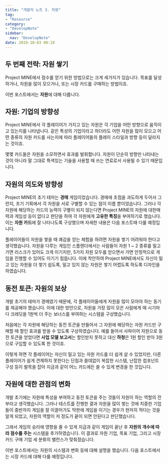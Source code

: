 ```yaml
---
title: "개발자 노트 3. 자원"
tag: 
- "Resource"
category:
- "DevelopNote"
sidebar:
  nav: "DevelopNote"
date: 2019-10-03 00:19
---
```

## 두 번째 전략: 자원 쌓기
Project MINE에서 점수를 얻기 위한 방법으로는 크게 세가지가 있습니다. 목표를 달성하거나, 자원을 많이 모으거나, 또는 시장 카드를 구매하는 방법이죠.

이번 포스트에서는 **자원**에 대해 다룹니다.

## 자원: 기업의 방향성

Project MINE에서 각 플레이어가 가지고 있는 자원은 각 기업을 어떤 방향으로 움직이고 있는지를 나타냅니다. 같은 특성의 기업이라고 하더라도 어떤 자원을 많이 모으고 어떤 종류의 자원 카드를 사는지에 따라 플레이어들의 플레이 스타일과 방향 등이 달라지는 것이죠. 

몇몇 카드들은 자원을 소모하면서 효과를 발휘합니다. 자원이 단순히 방향만 나타내는 것이 아니라 말 그대로 특색있는 기술을 사용할 때 쓰는 연료로서 사용될 수 있기 때문입니다.

## 자원의 의도와 방향성

Project MINE의 초기 테마는 **경매** 게임이었습니다. 경매에 초점을 과도하게 두어서 그런지, 초기 기획에서 각 자원을 서로 구별할 수 있는 점이 이름 뿐이었습니다. 그러나 각 자원에 해당하는 카드의 능력이 구별이 되지 않는다면 Project MINE의 자원에 대한매력과 게임성 등이 없다고 판단을 하여 각 자원에게 **고유한 특징**을 부여하기로 했습니다. 이는 **자원 카드**에 잘 나타나도록 구상했으며 자세한 내용은 다음 포스트때 다룰 예정입니다.

플레이어들이 자원을 쌓을 때 쾌감을 얻는 체험을 하려면 자원을 쌓기 어려워야 한다고 생각했습니다. 자원을 다루는 게임인 스플렌더에서는 사람들이 자원 1 ~ 2 종류를 밀고 가면 리스크가 있어도 크게 이기지만, 5가지 자원 모두를 얻으면서 가면 안정적으로 게임을 진행할 수 있어도 이기기 힘듭니다. 이에 착안하여 Project MINE에서도 자신이 밀고 있는 자원을 더 쌓기 쉽도록, 밀고 있지 않는 자원은 쌓기 어렵도록 하도록 디자인을 하였습니다. 

## 동전 토큰: 자원의 보상
개발 초기의 테마가 경매였기 때문에, 각 플레이어들에게 자원을 많이 모아야 하는 동기를 제공해야 했습니다. 이에 대한 방안으로, 자원을 가장 많이 모은 사람에게 매 시기마다 크레딧을 1원씩 더 주는 보너스를 부여하는 시스템을 구상했습니다.

처음에는 각 자원에 해당하는 동전 토큰을 만들어서 그 자원에 해당하는 자원 카드만 구매할 때 할인 효과를 받을 수 있도록 구상하였습니다. 예를 들어서 사파이어 자원으로 동전 토큰을 얻었다면 **사업 모델 보고서**는 할인받지 못하고 대신 **하청**은 1원 할인 받아 3원으로 구입할 수 있도록 한 것이죠.

이렇게 하면 각 플레이어는 자신이 밀고 있는 자원 카드를 더 쉽게 살 수 있었지만, 다른 플레이어가 쉽게 견제하지 못한다는 단점과 쓸데없이 복잡한 시스템, 난잡한 컴포넌트 구성 등이 발목을 잡아 지금과 같이 어느 카드에든 쓸 수 있게 변경을 한 것입니다.

## 자원에 대한 관점의 변화
개발 초기에는 자원에 특성을 부여하고 동전 토큰을 주는 것들이 자원이 하는 역할의 전부라고 생각했습니다. 그러나 테스트를 진행한 결과 자원을 많이 쌓는 것에 치중한 기업들이 중반까지 게임을 잘 이끌어가도 막판에 게임을 이기는 경우가 현저히 적다는 것을 알게 되었고, 자원의 역할이 저 정도가 끝이 되면 안된다고 판단했습니다.

그래서 게임의 승리에 영향을 줄 수 있게 지금과 같이 게임이 끝난 후 **자원의 개수에 따라 점수를 주는** 시스템을 추가하였습니다. 이 결과로 자원 기업, 목표 기업, 그리고 시장 카드 구매 기업 세 분류의 밸런스가 맞춰졌습니다.

이번 포스트에서는 자원의 시스템과 변화 등에 대해 설명을 했습니다. 다음 포스트에서는 시장 카드에 대해 다룰 예정입니다.
